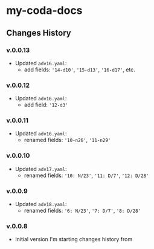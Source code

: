 # my-coda-docs

## Changes History

### v.0.0.13
* Updated `adv16.yaml`:
    * add fields: `'14-d10'`, `'15-d13'`, `'16-d17'`, etc.

### v.0.0.12
* Updated `adv16.yaml`:
    * add field: `'12-d3'`

### v.0.0.11
* Updated `adv16.yaml`:
    * renamed fields: `'10-n26'`, `'11-n29'`

### v.0.0.10
* Updated `adv17.yaml`:
    * renamed fields: `'10: N/23'`, `'11: D/7'`, `'12: D/28'`

### v.0.0.9
* Updated `adv18.yaml`:
    * renamed fields: `'6: N/23'`, `'7: D/7'`, `'8: D/28'`

### v.0.0.8
* Initial version I'm starting changes history from

